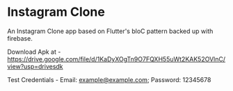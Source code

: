 # Instagram Clone

An Instagram Clone app based on Flutter's bloC pattern backed up with firebase.

Download Apk at - https://drive.google.com/file/d/1KaDyXOgTn9O7FQXH55uWt2KAK52OVlnC/view?usp=drivesdk

Test Credentials - Email: example@example.com; Password: 12345678
